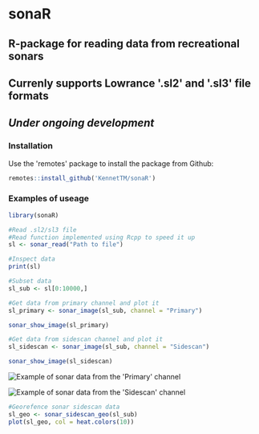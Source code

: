 # sonaR
## R-package for reading data from recreational sonars
## Currenly supports Lowrance '.sl2' and '.sl3' file formats

## *Under ongoing development*

### Installation

Use the 'remotes' package to install the package from Github:

```r
remotes::install_github('KennetTM/sonaR')
```

### Examples of useage

```r
library(sonaR)

#Read .sl2/sl3 file
#Read function implemented using Rcpp to speed it up
sl <- sonar_read("Path to file")

#Inspect data
print(sl)

#Subset data
sl_sub <- sl[0:10000,]

#Get data from primary channel and plot it
sl_primary <- sonar_image(sl_sub, channel = "Primary")

sonar_show_image(sl_primary)

#Get data from sidescan channel and plot it
sl_sidescan <- sonar_image(sl_sub, channel = "Sidescan")

sonar_show_image(sl_sidescan)
```

![Example of sonar data from the 'Primary' channel](https://github.com/KennethTM/sonaR/blob/master/test/primary_example.png)

![Example of sonar data from the 'Sidescan' channel](https://github.com/KennethTM/sonaR/blob/master/test/sidescan_example.png)

```r
#Georefence sonar sidescan data
sl_geo <- sonar_sidescan_geo(sl_sub)
plot(sl_geo, col = heat.colors(10))
```

